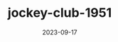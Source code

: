 ---
layout: note-image
parent: ../notas
title: jockey-club-1951
date: 2023-09-17
metatitle: Imagem Jockey Club
categories: imagem, jockey club, warp
description: Jockey Club
year: 1951
cover-image: https://www.historiadorecife.com/images/cover.jpg
---